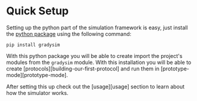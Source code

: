 # Quick Setup

Setting up the python part of the simulation framework is easy, just install
the [python package](https://pypi.org/project/GrADySIM/) using the following
command:

```
pip install gradysim
```

With this python package you will be able to create import the project's 
modules from the ```gradysim``` module. With this installation you will be
able to create [protocols][building-our-first-protocol] and run them in
[prototype-mode][prototype-mode].

After setting this up check out the [usage][usage] section to learn about 
how the simulator works.